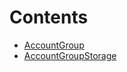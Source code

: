 

# Contents
- [AccountGroup](AccountGroup.sol/contract.AccountGroup.md)
- [AccountGroupStorage](AccountGroupStorage.sol/library.AccountGroupStorage.md)
